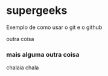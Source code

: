 # supergeeks
Exemplo de como usar o git e o github
   

 outra coisa
 ### mais alguma outra coisa
 chalaia
 chala
 